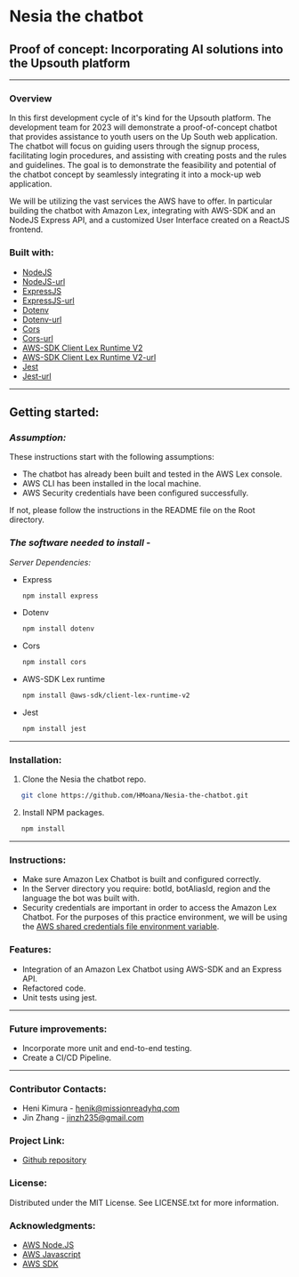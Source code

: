 # Nesia the chatbot

## Proof of concept: Incorporating AI solutions into the Upsouth platform

---

### **Overview**

In this first development cycle of it's kind for the Upsouth platform. The development team for 2023 will demonstrate a proof-of-concept chatbot that provides assistance to youth users on the Up South web application. The chatbot will focus on guiding users through the signup process, facilitating login procedures, and assisting with creating posts and the rules and guidelines. The goal is to demonstrate the feasibility and potential of the chatbot concept by seamlessly integrating it into a mock-up web application.

We will be utilizing the vast services the AWS have to offer. In particular building the chatbot with Amazon Lex, integrating with AWS-SDK and an NodeJS Express API, and a customized User Interface created on a ReactJS frontend.


### **Built with:**

- [NodeJS](https://img.shields.io/badge/NodeJS-20232A?style=for-the-badge&logo-nodejs&logoColor=026e00 "NodeJS")
- [NodeJS-url](https://nodejs.org/en/docs "NodeJSurl")
- [ExpressJS](https://img.shields.io/badge/ExpressJS-20232A?style=for-the-badge&logo-expressjs&logoColor=026e00 "ExpressJS")
- [ExpressJS-url](https://expressjs.com/ "ExpressJSurl")
- [Dotenv](https://img.shields.io/badge/Dotenv-20232A?style=for-the-badge&logo-dotenv&logoColor=026e00 "Dotenv")
- [Dotenv-url](https://github.com/motdotla/dotenv "Dotenvurl")
- [Cors](https://img.shields.io/badge/Cors-20232A?style=for-the-badge&logo-cors&logoColor=026e00 "Cors")
- [Cors-url](https://www.npmjs.com/package/cors "Corsurl")
- [AWS-SDK Client Lex Runtime V2](https://img.shields.io/badge/AWSSDK-20232A?style=for-the-badge&logo-awssdk&logoColor=026e00 "AWS-SDK Client Lex Runtime V2")
- [AWS-SDK Client Lex Runtime V2-url](https://docs.aws.amazon.com/AWSJavaScriptSDK/v3/latest/client/lex-runtime-service/ "AWS-SDK Client Lex Runtime V2surl")
- [Jest](https://img.shields.io/badge/Jest-20232A?style=for-the-badge&logo-jest&logoColor=026e00 "Jest")
- [Jest-url](https://jestjs.io/docs/getting-started "Jesturl")

---

## **Getting started:**

### _Assumption:_

These instructions start with the following assumptions: 

- The chatbot has already been built and tested in the AWS Lex console.
- AWS CLI has been installed in the local machine.
- AWS Security credentials have been configured successfully.

If not, please follow the instructions in the README file on the Root directory.

### _The software needed to install -_

_Server Dependencies:_

- Express

  ```sh
  npm install express
  ```

- Dotenv

  ```sh
  npm install dotenv
  ```

- Cors

  ```sh
  npm install cors
  ```

- AWS-SDK Lex runtime

  ```sh
  npm install @aws-sdk/client-lex-runtime-v2
  ```

- Jest

  ```sh
  npm install jest
  ```

---

### **Installation:**

1. Clone the Nesia the chatbot repo.

```sh
   git clone https://github.com/HMoana/Nesia-the-chatbot.git
```

2. Install NPM packages.

```sh
   npm install
```  

---

### **Instructions:**

- Make sure Amazon Lex Chatbot is built and configured correctly.
- In the Server directory you require: botId, botAliasId, region and the language the bot was built with.
- Security credentials are important in order to access the Amazon Lex Chatbot. For the purposes of this practice environment, we will be using the [AWS shared credentials file environment variable](https://docs.aws.amazon.com/sdkref/latest/guide/creds-config-files.html).

### **Features:**

- Integration of an Amazon Lex Chatbot using AWS-SDK and an Express API.
- Refactored code.
- Unit tests using jest.

---

### **Future improvements:**

- Incorporate more unit and end-to-end testing.
- Create a CI/CD Pipeline.

---

### **Contributor Contacts:**

- Heni Kimura - <henik@missionreadyhq.com>
- Jin Zhang - <jinzh235@gmail.com>

### **Project Link:**

- [Github repository](https://github.com/HMoana/Nesia-the-chatbot.git "Github repository")

### **License:**

Distributed under the MIT License. See LICENSE.txt for more information.

### **Acknowledgments:**

- [AWS Node.JS](https://docs.aws.amazon.com/sdk-for-javascript/v3/developer-guide/getting-started-nodejs.html "Getting started in Node.JS")
- [AWS Javascript](https://aws.amazon.com/developer/language/javascript/ "Javasript on AWS")
- [AWS SDK](https://aws.amazon.com/developer/tools/ "AWS developer tools and SDKs")
